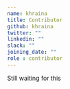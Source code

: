 ```yaml
---
name: khraina
title: Contributor
github: khraina
twitter: ""
linkedin: ""
slack: ""
joining_date: ""
role : contributor
---
```


Still waiting for this
